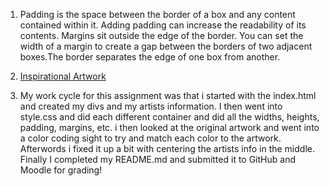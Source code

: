1. Padding is the space between the border of a box and any content contained within it. Adding padding can increase the readability of its contents. Margins sit outside the edge of the border. You can set the width of a margin to create a gap between the borders of two adjacent boxes.The border separates the edge of one box from another.

2. [Inspirational Artwork](./images/inspiration-artwork.jpg)

3. My work cycle for this assignment was that i started with the index.html and created my divs and my artists information. I then went into style.css and did each different container and did all the widths, heights, padding, margins, etc. i then looked at the original artwork and went into a color coding sight to try and match each color to the artwork. Afterwords i fixed it up a bit with centering the artists info in the middle. Finally I completed my README.md and submitted it to GitHub and Moodle for grading!
